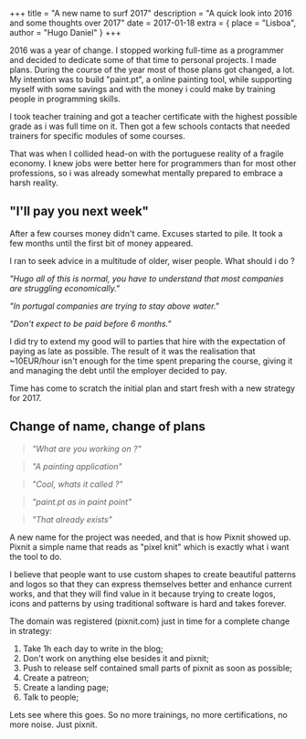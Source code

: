 +++
title = "A new name to surf 2017"
description = "A quick look into 2016 and some thoughts over 2017"
date = 2017-01-18
extra = { place = "Lisboa", author = "Hugo Daniel" }
+++

2016 was a year of change. I stopped working full-time as a programmer and decided to dedicate some of that time to personal projects. I made plans.
During the course of the year most of those plans got changed, a lot. My intention was to build "paint.pt", a online painting tool, while supporting myself with some savings and with the money i could make by training people in programming skills.

I took teacher training and got a teacher certificate with the highest possible grade as i was full time on it.
Then got a few schools contacts that needed trainers for specific modules of some courses.

That was when I collided head-on with the portuguese reality of a fragile economy. I knew jobs were better here for programmers than for most other professions, so i was already somewhat mentally prepared to embrace a harsh reality.

## "I'll pay you next week"

After a few courses money didn't came. Excuses started to pile. It took a few months until the first bit of money appeared.

I ran to seek advice in a multitude of older, wiser people. What should i do ?

*"Hugo all of this is normal, you have to understand that most companies are struggling economically."*

*"In portugal companies are trying to stay above water."*

*"Don't expect to be paid before 6 months."*

I did try to extend my good will to parties that hire with the expectation of paying as late as possible.
The result of it was the realisation that ~10EUR/hour isn't enough for the time spent preparing the course, giving it and managing the debt until the employer decided to pay.

Time has come to scratch the initial plan and start fresh with a new strategy for 2017.

## Change of name, change of plans

> *"What are you working on ?"*

> *"A painting application"*

> *"Cool, whats it called ?"*

> *"paint.pt as in paint point"*

> *"That already exists"*

A new name for the project was needed, and that is how Pixnit showed up. Pixnit a simple name that reads as "pixel knit" which is exactly what i want the tool to do.

I believe that people want to use custom shapes to create beautiful patterns and logos so that they can express themselves better and enhance current works, and that they will find value in it because trying to create logos, icons and patterns by using traditional software is hard and takes forever. 

The domain was registered (pixnit.com) just in time for a complete change in strategy:

1. Take 1h each day to write in the blog;
2. Don't work on anything else besides it and pixnit;
2. Push to release self contained small parts of pixnit as soon as possible;
3. Create a patreon;
4. Create a landing page;
5. Talk to people;

Lets see where this goes. So no more trainings, no more certifications, no more noise. Just pixnit.

